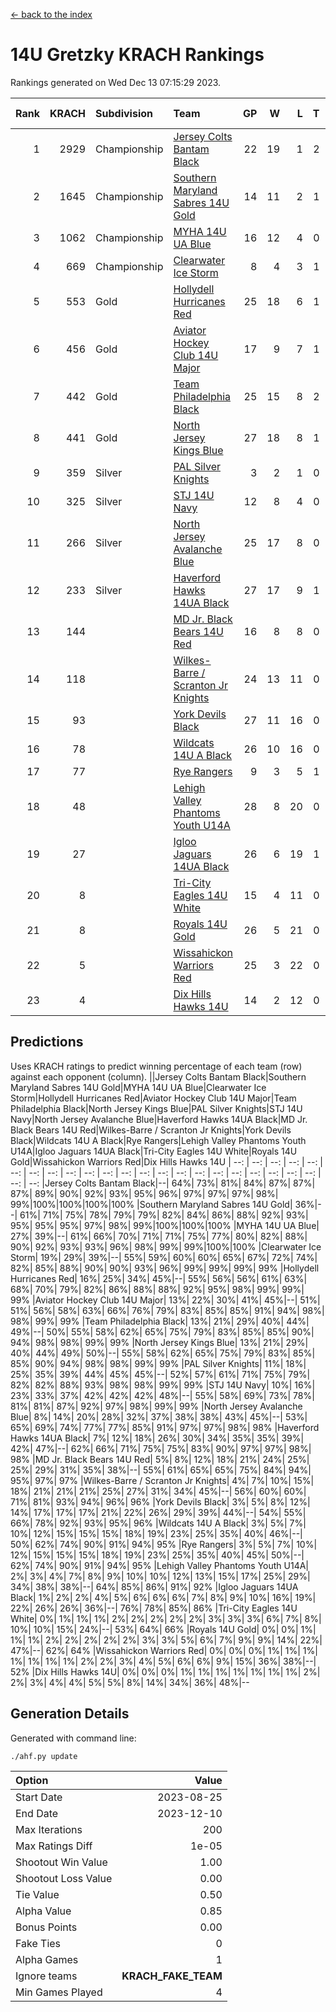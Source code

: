 [<- back to the index](readme.md)
# 14U Gretzky KRACH Rankings
Rankings generated on Wed Dec 13 07:15:29 2023.

Rank|KRACH|Subdivision|Team|GP|W|L|T|OTW|OTL|SoS|Exp Wins|Win Diff
---:|---:|:---|:---|---:|---:|---:|---:|---:|---:|---:|---:|---:
1|2929|Championship|[Jersey Colts Bantam Black](https://gamesheetstats.com/seasons/3659/teams/140580/schedule)|22|19|1|2|2|0|339|20.8|-0.0
2|1645|Championship|[Southern Maryland Sabres 14U Gold](https://gamesheetstats.com/seasons/3659/teams/140588/schedule)|14|11|2|1|0|0|471|12.3|-0.0
3|1062|Championship|[MYHA 14U UA Blue](https://gamesheetstats.com/seasons/3659/teams/140583/schedule)|16|12|4|0|2|2|475|12.8|-0.0
4|669|Championship|[Clearwater Ice Storm](https://gamesheetstats.com/seasons/3659/teams/142500/schedule)|8|4|3|1|0|0|805|5.3|-0.0
5|553|Gold|[Hollydell Hurricanes Red](https://gamesheetstats.com/seasons/3659/teams/140578/schedule)|25|18|6|1|1|1|383|19.4|0.0
6|456|Gold|[Aviator Hockey Club 14U Major](https://gamesheetstats.com/seasons/3659/teams/140575/schedule)|17|9|7|1|1|1|728|10.3|-0.0
7|442|Gold|[Team Philadelphia Black](https://gamesheetstats.com/seasons/3659/teams/140590/schedule)|25|15|8|2|2|2|577|16.8|-0.0
8|441|Gold|[North Jersey Kings Blue](https://gamesheetstats.com/seasons/3659/teams/140585/schedule)|27|18|8|1|3|1|435|19.4|0.0
9|359|Silver|[PAL Silver Knights](https://gamesheetstats.com/seasons/3659/teams/140614/schedule)|3|2|1|0|0|0|231|2.8|-0.0
10|325|Silver|[STJ 14U Navy](https://gamesheetstats.com/seasons/3659/teams/140589/schedule)|12|8|4|0|0|1|403|8.9|0.0
11|266|Silver|[North Jersey Avalanche Blue](https://gamesheetstats.com/seasons/3659/teams/140584/schedule)|25|17|8|0|0|1|305|17.9|0.0
12|233|Silver|[Haverford Hawks 14UA Black](https://gamesheetstats.com/seasons/3659/teams/140577/schedule)|27|17|9|1|0|2|313|18.4|0.0
13|144||[MD Jr. Black Bears 14U Red](https://gamesheetstats.com/seasons/3659/teams/140581/schedule)|16|8|8|0|0|1|234|8.9|0.0
14|118||[Wilkes-Barre / Scranton Jr Knights](https://gamesheetstats.com/seasons/3659/teams/140593/schedule)|24|13|11|0|2|0|225|13.9|0.0
15|93||[York Devils Black](https://gamesheetstats.com/seasons/3659/teams/140595/schedule)|27|11|16|0|1|0|450|11.9|0.0
16|78||[Wildcats 14U A Black](https://gamesheetstats.com/seasons/3659/teams/140592/schedule)|26|10|16|0|1|2|608|10.9|0.0
17|77||[Rye Rangers](https://gamesheetstats.com/seasons/3659/teams/140587/schedule)|9|3|5|1|1|1|341|4.4|0.0
18|48||[Lehigh Valley Phantoms Youth U14A](https://gamesheetstats.com/seasons/3659/teams/140582/schedule)|28|8|20|0|0|0|518|8.9|0.0
19|27||[Igloo Jaguars 14UA Black](https://gamesheetstats.com/seasons/3659/teams/140579/schedule)|26|6|19|1|0|0|424|7.4|0.0
20|8||[Tri-City Eagles 14U White](https://gamesheetstats.com/seasons/3659/teams/140591/schedule)|15|4|11|0|0|0|128|4.9|0.0
21|8||[Royals 14U Gold](https://gamesheetstats.com/seasons/3659/teams/140586/schedule)|26|5|21|0|0|1|124|5.9|0.0
22|5||[Wissahickon Warriors Red](https://gamesheetstats.com/seasons/3659/teams/140594/schedule)|25|3|22|0|0|0|216|3.9|0.0
23|4||[Dix Hills Hawks 14U](https://gamesheetstats.com/seasons/3659/teams/140576/schedule)|14|2|12|0|0|0|164|2.9|0.0

## Predictions
Uses KRACH ratings to predict winning percentage of each team (row) against each opponent (column).
||Jersey Colts Bantam Black|Southern Maryland Sabres 14U Gold|MYHA 14U UA Blue|Clearwater Ice Storm|Hollydell Hurricanes Red|Aviator Hockey Club 14U Major|Team Philadelphia Black|North Jersey Kings Blue|PAL Silver Knights|STJ 14U Navy|North Jersey Avalanche Blue|Haverford Hawks 14UA Black|MD Jr. Black Bears 14U Red|Wilkes-Barre / Scranton Jr Knights|York Devils Black|Wildcats 14U A Black|Rye Rangers|Lehigh Valley Phantoms Youth U14A|Igloo Jaguars 14UA Black|Tri-City Eagles 14U White|Royals 14U Gold|Wissahickon Warriors Red|Dix Hills Hawks 14U
| --: | --: | --: | --: | --: | --: | --: | --: | --: | --: | --: | --: | --: | --: | --: | --: | --: | --: | --: | --: | --: | --: | --: | --: 
|Jersey Colts Bantam Black|--| 64%| 73%| 81%| 84%| 87%| 87%| 87%| 89%| 90%| 92%| 93%| 95%| 96%| 97%| 97%| 97%| 98%| 99%|100%|100%|100%|100%
|Southern Maryland Sabres 14U Gold| 36%|--| 61%| 71%| 75%| 78%| 79%| 79%| 82%| 84%| 86%| 88%| 92%| 93%| 95%| 95%| 95%| 97%| 98%| 99%|100%|100%|100%
|MYHA 14U UA Blue| 27%| 39%|--| 61%| 66%| 70%| 71%| 71%| 75%| 77%| 80%| 82%| 88%| 90%| 92%| 93%| 93%| 96%| 98%| 99%| 99%|100%|100%
|Clearwater Ice Storm| 19%| 29%| 39%|--| 55%| 59%| 60%| 60%| 65%| 67%| 72%| 74%| 82%| 85%| 88%| 90%| 90%| 93%| 96%| 99%| 99%| 99%| 99%
|Hollydell Hurricanes Red| 16%| 25%| 34%| 45%|--| 55%| 56%| 56%| 61%| 63%| 68%| 70%| 79%| 82%| 86%| 88%| 88%| 92%| 95%| 98%| 99%| 99%| 99%
|Aviator Hockey Club 14U Major| 13%| 22%| 30%| 41%| 45%|--| 51%| 51%| 56%| 58%| 63%| 66%| 76%| 79%| 83%| 85%| 85%| 91%| 94%| 98%| 98%| 99%| 99%
|Team Philadelphia Black| 13%| 21%| 29%| 40%| 44%| 49%|--| 50%| 55%| 58%| 62%| 65%| 75%| 79%| 83%| 85%| 85%| 90%| 94%| 98%| 98%| 99%| 99%
|North Jersey Kings Blue| 13%| 21%| 29%| 40%| 44%| 49%| 50%|--| 55%| 58%| 62%| 65%| 75%| 79%| 83%| 85%| 85%| 90%| 94%| 98%| 98%| 99%| 99%
|PAL Silver Knights| 11%| 18%| 25%| 35%| 39%| 44%| 45%| 45%|--| 52%| 57%| 61%| 71%| 75%| 79%| 82%| 82%| 88%| 93%| 98%| 98%| 99%| 99%
|STJ 14U Navy| 10%| 16%| 23%| 33%| 37%| 42%| 42%| 42%| 48%|--| 55%| 58%| 69%| 73%| 78%| 81%| 81%| 87%| 92%| 97%| 98%| 99%| 99%
|North Jersey Avalanche Blue|  8%| 14%| 20%| 28%| 32%| 37%| 38%| 38%| 43%| 45%|--| 53%| 65%| 69%| 74%| 77%| 77%| 85%| 91%| 97%| 97%| 98%| 98%
|Haverford Hawks 14UA Black|  7%| 12%| 18%| 26%| 30%| 34%| 35%| 35%| 39%| 42%| 47%|--| 62%| 66%| 71%| 75%| 75%| 83%| 90%| 97%| 97%| 98%| 98%
|MD Jr. Black Bears 14U Red|  5%|  8%| 12%| 18%| 21%| 24%| 25%| 25%| 29%| 31%| 35%| 38%|--| 55%| 61%| 65%| 65%| 75%| 84%| 94%| 95%| 97%| 97%
|Wilkes-Barre / Scranton Jr Knights|  4%|  7%| 10%| 15%| 18%| 21%| 21%| 21%| 25%| 27%| 31%| 34%| 45%|--| 56%| 60%| 60%| 71%| 81%| 93%| 94%| 96%| 96%
|York Devils Black|  3%|  5%|  8%| 12%| 14%| 17%| 17%| 17%| 21%| 22%| 26%| 29%| 39%| 44%|--| 54%| 55%| 66%| 78%| 92%| 93%| 95%| 96%
|Wildcats 14U A Black|  3%|  5%|  7%| 10%| 12%| 15%| 15%| 15%| 18%| 19%| 23%| 25%| 35%| 40%| 46%|--| 50%| 62%| 74%| 90%| 91%| 94%| 95%
|Rye Rangers|  3%|  5%|  7%| 10%| 12%| 15%| 15%| 15%| 18%| 19%| 23%| 25%| 35%| 40%| 45%| 50%|--| 62%| 74%| 90%| 91%| 94%| 95%
|Lehigh Valley Phantoms Youth U14A|  2%|  3%|  4%|  7%|  8%|  9%| 10%| 10%| 12%| 13%| 15%| 17%| 25%| 29%| 34%| 38%| 38%|--| 64%| 85%| 86%| 91%| 92%
|Igloo Jaguars 14UA Black|  1%|  2%|  2%|  4%|  5%|  6%|  6%|  6%|  7%|  8%|  9%| 10%| 16%| 19%| 22%| 26%| 26%| 36%|--| 76%| 78%| 85%| 86%
|Tri-City Eagles 14U White|  0%|  1%|  1%|  1%|  2%|  2%|  2%|  2%|  2%|  3%|  3%|  3%|  6%|  7%|  8%| 10%| 10%| 15%| 24%|--| 53%| 64%| 66%
|Royals 14U Gold|  0%|  0%|  1%|  1%|  1%|  2%|  2%|  2%|  2%|  2%|  3%|  3%|  5%|  6%|  7%|  9%|  9%| 14%| 22%| 47%|--| 62%| 64%
|Wissahickon Warriors Red|  0%|  0%|  0%|  1%|  1%|  1%|  1%|  1%|  1%|  1%|  2%|  2%|  3%|  4%|  5%|  6%|  6%|  9%| 15%| 36%| 38%|--| 52%
|Dix Hills Hawks 14U|  0%|  0%|  0%|  1%|  1%|  1%|  1%|  1%|  1%|  1%|  2%|  2%|  3%|  4%|  4%|  5%|  5%|  8%| 14%| 34%| 36%| 48%|--

## Generation Details

Generated with command line:
```
./ahf.py update
```

| Option | Value |
| :----- | ----: |
| Start Date | 2023-08-25 |
| End Date | 2023-12-10 |
| Max Iterations | 200 |
| Max Ratings Diff | 1e-05 |
| Shootout Win Value | 1.00 |
| Shootout Loss Value | 0.00 |
| Tie Value | 0.50 |
| Alpha Value | 0.85 |
| Bonus Points | 0.00 |
| Fake Ties | 0 |
| Alpha Games | 1 |
| Ignore teams | __KRACH_FAKE_TEAM__ |
| Min Games Played | 4 |

